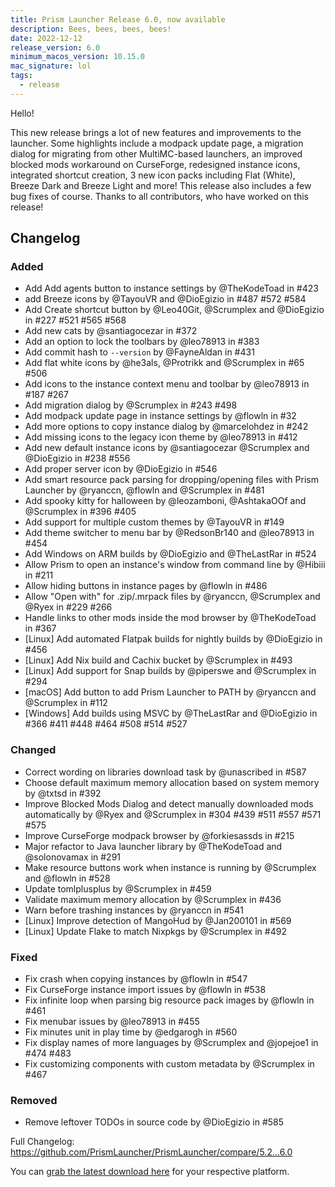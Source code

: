 ```yaml
---
title: Prism Launcher Release 6.0, now available
description: Bees, bees, bees, bees!
date: 2022-12-12
release_version: 6.0
minimum_macos_version: 10.15.0
mac_signature: lol
tags:
  - release
---
```


Hello!

This new release brings a lot of new features and improvements to the launcher. Some highlights include a modpack update page, a migration dialog for migrating from other MultiMC-based launchers, an improved blocked mods workaround on CurseForge, redesigned instance icons, integrated shortcut creation, 3 new icon packs including Flat (White), Breeze Dark and Breeze Light and more! This release also includes a few bug fixes of course.
Thanks to all contributors, who have worked on this release!

## Changelog

### Added

- Add Add agents button to instance settings by @TheKodeToad in #423
- add Breeze icons by @TayouVR and @DioEgizio in #487 #572 #584
- Add Create shortcut button by @Leo40Git, @Scrumplex and @DioEgizio in #227 #521 #565 #568
- Add new cats by @santiagocezar in #372
- Add an option to lock the toolbars by @leo78913 in #383
- Add commit hash to `--version` by @FayneAldan in #431
- Add flat white icons by @he3als, @Protrikk and @Scrumplex in #65 #506
- Add icons to the instance context menu and toolbar by @leo78913 in #187 #267
- Add migration dialog by @Scrumplex in #243 #498
- Add modpack update page in instance settings by @flowln in #32
- Add more options to copy instance dialog by @marcelohdez in #242
- Add missing icons to the legacy icon theme by @leo78913 in #412
- Add new default instance icons by @santiagocezar @Scrumplex and @DioEgizio in #238 #556
- Add proper server icon by @DioEgizio in #546
- Add smart resource pack parsing for dropping/opening files with Prism Launcher by @ryanccn, @flowln and @Scrumplex in #481
- Add spooky kitty for halloween by @leozamboni, @AshtakaOOf and @Scrumplex in #396 #405
- Add support for multiple custom themes by @TayouVR in #149
- Add theme switcher to menu bar by @RedsonBr140 and @leo78913 in #454
- Add Windows on ARM builds by @DioEgizio and @TheLastRar in #524
- Allow Prism to open an instance's window from command line by @Hibiii in #211
- Allow hiding buttons in instance pages by @flowln in #486
- Allow "Open with" for .zip/.mrpack files by @ryanccn, @Scrumplex and @Ryex in #229 #266
- Handle links to other mods inside the mod browser by @TheKodeToad in #367
- [Linux] Add automated Flatpak builds for nightly builds by @DioEgizio in #456
- [Linux] Add Nix build and Cachix bucket by @Scrumplex in #493
- [Linux] Add support for Snap builds by @piperswe and @Scrumplex in #294
- [macOS] Add button to add Prism Launcher to PATH by @ryanccn and @Scrumplex in #112
- [Windows] Add builds using MSVC by @TheLastRar and @DioEgizio in #366 #411 #448 #464 #508 #514 #527

### Changed

- Correct wording on libraries download task by @unascribed in #587
- Choose default maximum memory allocation based on system memory by @txtsd in #392
- Improve Blocked Mods Dialog and detect manually downloaded mods automatically by @Ryex and @Scrumplex in #304 #439 #511 #557 #571 #575
- Improve CurseForge modpack browser by @forkiesassds in #215
- Major refactor to Java launcher library by @TheKodeToad and @solonovamax in #291
- Make resource buttons work when instance is running by @Scrumplex and @flowln in #528
- Update tomlplusplus by @Scrumplex in #459
- Validate maximum memory allocation by @Scrumplex in #436
- Warn before trashing instances by @ryanccn in #541
- [Linux] Improve detection of MangoHud by @Jan200101 in #569
- [Linux] Update Flake to match Nixpkgs by @Scrumplex in #492

### Fixed

- Fix crash when copying instances by @flowln in #547
- Fix CurseForge instance import issues by @flowln in #538
- Fix infinite loop when parsing big resource pack images by @flowln in #461
- Fix menubar issues by @leo78913 in #455
- Fix minutes unit in play time by @edgarogh in #560
- Fix display names of more languages by @Scrumplex and @jopejoe1 in #474 #483
- Fix customizing components with custom metadata by @Scrumplex in #467

### Removed

- Remove leftover TODOs in source code by @DioEgizio in #585

Full Changelog: <https://github.com/PrismLauncher/PrismLauncher/compare/5.2...6.0>

You can [grab the latest download here](https://prismlauncher.org/download/) for your respective platform.

